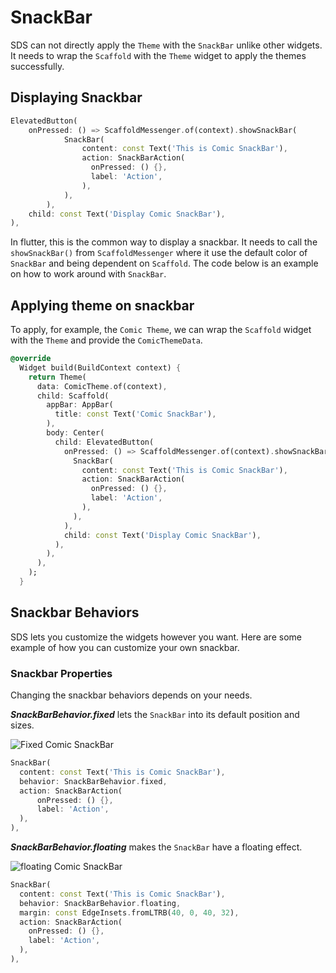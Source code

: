 # SnackBar

SDS can not directly apply the `Theme` with the `SnackBar` unlike other widgets. It needs to wrap the `Scaffold` with the `Theme` widget to apply the themes successfully.

## Displaying Snackbar

```dart
ElevatedButton(
    onPressed: () => ScaffoldMessenger.of(context).showSnackBar(
            SnackBar(
                content: const Text('This is Comic SnackBar'),
                action: SnackBarAction(
                  onPressed: () {},
                  label: 'Action',
                ),
            ),
        ),
    child: const Text('Display Comic SnackBar'),
),
```

In flutter, this is the common way to display a snackbar. It needs to call the `showSnackBar()` from `ScaffoldMessenger` where it use the default color of `SnackBar` and being dependent on `Scaffold`. The code below is an example on how to work around with `SnackBar`.

## Applying theme on snackbar

To apply, for example, the `Comic Theme`, we can wrap the `Scaffold` widget with the `Theme` and provide the `ComicThemeData`.

```dart
@override
  Widget build(BuildContext context) {
    return Theme(
      data: ComicTheme.of(context),
      child: Scaffold(
        appBar: AppBar(
          title: const Text('Comic SnackBar'),
        ),
        body: Center(
          child: ElevatedButton(
            onPressed: () => ScaffoldMessenger.of(context).showSnackBar(
              SnackBar(
                content: const Text('This is Comic SnackBar'),
                action: SnackBarAction(
                  onPressed: () {},
                  label: 'Action',
                ),
              ),
            ),
            child: const Text('Display Comic SnackBar'),
          ),
        ),
      ),
    );
  }
```
## Snackbar Behaviors
SDS lets you customize the widgets however you want. Here are some example of how you can customize your own snackbar.

### Snackbar Properties
Changing the snackbar behaviors depends on your needs.

***SnackBarBehavior.fixed*** lets the `SnackBar` into its default position and sizes.

![Fixed Comic SnackBar](https://thruthesky.github.io/social_design_system/images/fixed.comic.snackbar.jpg)

```dart
SnackBar(
  content: const Text('This is Comic SnackBar'),
  behavior: SnackBarBehavior.fixed,
  action: SnackBarAction(
      onPressed: () {},
      label: 'Action',
  ),
),
```
***SnackBarBehavior.floating*** makes the `SnackBar` have a floating effect.


![floating Comic SnackBar](https://thruthesky.github.io/social_design_system/images/floating.comic.snackbar.jpg)

```dart
SnackBar(
  content: const Text('This is Comic SnackBar'),
  behavior: SnackBarBehavior.floating,
  margin: const EdgeInsets.fromLTRB(40, 0, 40, 32),
  action: SnackBarAction(
    onPressed: () {},
    label: 'Action',
  ),
),
```